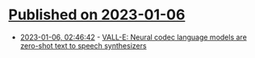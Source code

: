 # [Published on 2023-01-06](index.md)

* [2023-01-06, 02:46:42](https://news.ycombinator.com/item?id=34270311) - [VALL-E: Neural codec language models are zero-shot text to speech synthesizers](https://valle-demo.github.io/)
